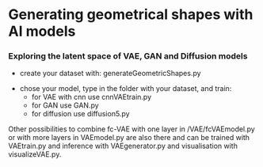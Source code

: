# Generating geometrical shapes with AI models
### Exploring the latent space of VAE, GAN and Diffusion models

* create your dataset with: generateGeometricShapes.py

- chose your model, type in the folder with your dataset, and train: 
    - for VAE with cnn use cnnVAEtrain.py
    - for GAN use GAN.py
    - for diffusion use diffusion5.py

Other possibilities to combine fc-VAE with one layer in /VAE/fcVAEmodel.py or with more layers in VAEmodel.py are also there and can be trained with VAEtrain.py and inference with VAEgenerator.py and visualisation with visualizeVAE.py.
